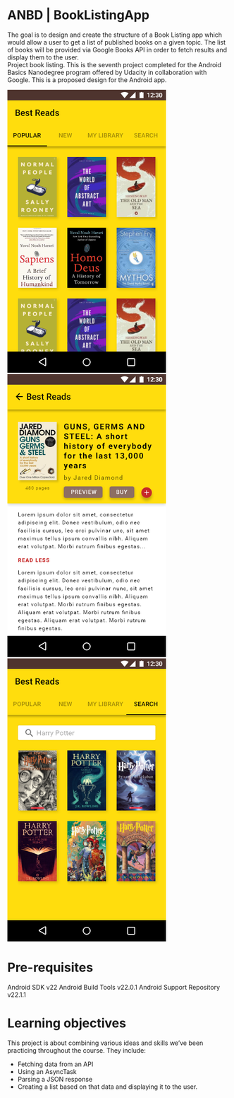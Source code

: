 # ANBD | BookListingApp
The goal is to design and create the structure of a Book Listing app which would allow a user to get a list of published books on a given topic. The list of books will be provided via Google Books API in order to fetch results and display them to the user.<br>
Project book listing. This is the seventh project completed for the Android Basics Nanodegree program offered by Udacity in collaboration with Google. 
This is a proposed design for the Android app.

![](MainActivityPopular.png) ![](DetailActivity.png)
![](MainActivitySearch.png)

# Pre-requisites
Android SDK v22 Android Build Tools v22.0.1 Android Support Repository v22.1.1

# Learning objectives
This project is about combining various ideas and skills we’ve been practicing throughout the course. They include:

- Fetching data from an API
- Using an AsyncTask
- Parsing a JSON response
- Creating a list based on that data and displaying it to the user.
